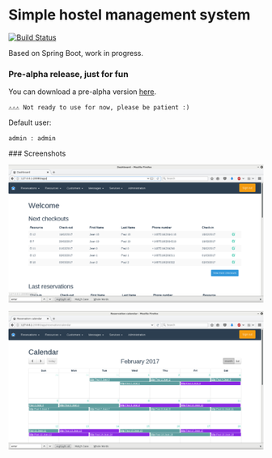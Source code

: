 # Simple hostel management system

[![Build Status](https://travis-ci.org/remipassmoilesel/simple-hostel-management.svg?branch=master)](https://travis-ci.org/remipassmoilesel/simple-hostel-management)

Based on Spring Boot, work in progress. 

### Pre-alpha release, just for fun

You can download a pre-alpha version [here](https://raw.githubusercontent.com/remipassmoilesel/simple-hostel-management/master/releases/book-me-latest_pre-alpha.zip).

    ⚠⚠⚠ Not ready to use for now, please be patient :)

Default user:

    admin : admin
        
### Screenshots

![Screenshot](screenshots/screenshot_1.png)

![Screenshot](screenshots/screenshot_2.png)
